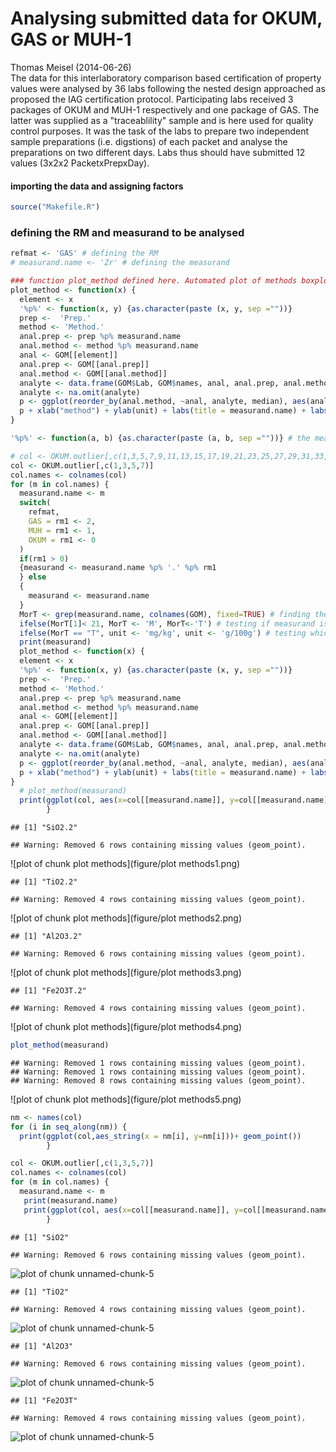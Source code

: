 Analysing submitted data for OKUM, GAS or MUH-1
========================================================
Thomas Meisel (2014-06-26)  
The data for this interlaboratory comparison based certification of property values were analysed by 36 labs following the nested design approached as proposed the IAG certification protocol. Participating labs received 3 packages of OKUM and MUH-1 respectively and one package of GAS. The latter was supplied as a "traceablility" sample and is here used for quality control purposes. It was the task of the labs to prepare two independent sample preparations (i.e. digstions) of each packet and analyse the preparations on two different days. Labs thus should have submitted 12 values (3x2x2 PacketxPrepxDay). 

#### importing the data and assigning factors

```r
source("Makefile.R")
```

### defining the RM and measurand to be analysed

```r
refmat <- 'GAS' # defining the RM
# measurand.name <- 'Zr' # defining the measurand
```





```r
### function plot_method defined here. Automated plot of methods boxplots sorted by increasing method median. Enter with plot_method=('xx') #######
plot_method <- function(x) {
  element <- x
  '%p%' <- function(x, y) {as.character(paste (x, y, sep =""))}
  prep <-  'Prep.'
  method <- 'Method.'
  anal.prep <- prep %p% measurand.name
  anal.method <- method %p% measurand.name
  anal <- GOM[[element]]
  anal.prep <- GOM[[anal.prep]]
  anal.method <- GOM[[anal.method]]
  analyte <- data.frame(GOM$Lab, GOM$names, anal, anal.prep, anal.method )
  analyte <- na.omit(analyte)
  p <- ggplot(reorder_by(anal.method, ~anal, analyte, median), aes(anal.method, anal))+ geom_boxplot(outlier.shape = NA) + geom_jitter(aes(colour=anal.prep), size = 4.5, position = position_jitter(width = .2))
  p + xlab("method") + ylab(unit) + labs(title = measurand.name) + labs(colour = "Prep") + mytheme
}
```

```r
'%p%' <- function(a, b) {as.character(paste (a, b, sep =""))} # the measureands have different endings depending on which RM: OKUM not extention, MUH extention ".1" and GAS has the extention ".2"
```



```r
# col <- OKUM.outlier[,c(1,3,5,7,9,11,13,15,17,19,21,23,25,27,29,31,33,35,37,39,41,43,45,47,49,51,53,55,57,59,61,63,65,67,69,71,73,75,77,79,81,83,85,87,79,91,93,95,97,99,101,103,105,107,109)]
col <- OKUM.outlier[,c(1,3,5,7)]
col.names <- colnames(col)
for (m in col.names) {
  measurand.name <- m
  switch(
    refmat,
    GAS = rm1 <- 2,
    MUH = rm1 <- 1,
    OKUM = rm1 <- 0
  )
  if(rm1 > 0) 
  {measurand <- measurand.name %p% '.' %p% rm1
  } else 
  {
    measurand <- measurand.name
  }
  MorT <- grep(measurand.name, colnames(GOM), fixed=TRUE) # finding the position of the measurand.name in the Columnheaders of dataframe
  ifelse(MorT[1]< 21, MorT <- 'M', MorT<-'T') # testing if measurand is a major or trace element/compound (col:5-20 majors)
  ifelse(MorT == "T", unit <- 'mg/kg', unit <- 'g/100g') # testing which unit is needed  
  print(measurand)
  plot_method <- function(x) {
  element <- x
  '%p%' <- function(x, y) {as.character(paste (x, y, sep =""))}
  prep <-  'Prep.'
  method <- 'Method.'
  anal.prep <- prep %p% measurand.name
  anal.method <- method %p% measurand.name
  anal <- GOM[[element]]
  anal.prep <- GOM[[anal.prep]]
  anal.method <- GOM[[anal.method]]
  analyte <- data.frame(GOM$Lab, GOM$names, anal, anal.prep, anal.method )
  analyte <- na.omit(analyte)
  p <- ggplot(reorder_by(anal.method, ~anal, analyte, median), aes(anal.method, anal))+ geom_boxplot(outlier.shape = NA) + geom_jitter(aes(colour=anal.prep), size = 4.5, position = position_jitter(width = .2))
  p + xlab("method") + ylab(unit) + labs(title = measurand.name) + labs(colour = "Prep") + mytheme
}
  # plot_method(measurand)
  print(ggplot(col, aes(x=col[[measurand.name]], y=col[[measurand.name]])) + geom_point())
        }
```

```
## [1] "SiO2.2"
```

```
## Warning: Removed 6 rows containing missing values (geom_point).
```

![plot of chunk plot methods](figure/plot methods1.png) 

```
## [1] "TiO2.2"
```

```
## Warning: Removed 4 rows containing missing values (geom_point).
```

![plot of chunk plot methods](figure/plot methods2.png) 

```
## [1] "Al2O3.2"
```

```
## Warning: Removed 6 rows containing missing values (geom_point).
```

![plot of chunk plot methods](figure/plot methods3.png) 

```
## [1] "Fe2O3T.2"
```

```
## Warning: Removed 4 rows containing missing values (geom_point).
```

![plot of chunk plot methods](figure/plot methods4.png) 

```r
plot_method(measurand)
```

```
## Warning: Removed 1 rows containing missing values (geom_point).
## Warning: Removed 1 rows containing missing values (geom_point).
## Warning: Removed 8 rows containing missing values (geom_point).
```

![plot of chunk plot methods](figure/plot methods5.png) 


```r
nm <- names(col)
for (i in seq_along(nm)) {
  print(ggplot(col,aes_string(x = nm[i], y=nm[i]))+ geom_point())
        }
```


```r
col <- OKUM.outlier[,c(1,3,5,7)]
col.names <- colnames(col)
for (m in col.names) {
  measurand.name <- m
   print(measurand.name)
   print(ggplot(col, aes(x=col[[measurand.name]], y=col[[measurand.name]])) + geom_point())
        }
```

```
## [1] "SiO2"
```

```
## Warning: Removed 6 rows containing missing values (geom_point).
```

![plot of chunk unnamed-chunk-5](figure/unnamed-chunk-51.png) 

```
## [1] "TiO2"
```

```
## Warning: Removed 4 rows containing missing values (geom_point).
```

![plot of chunk unnamed-chunk-5](figure/unnamed-chunk-52.png) 

```
## [1] "Al2O3"
```

```
## Warning: Removed 6 rows containing missing values (geom_point).
```

![plot of chunk unnamed-chunk-5](figure/unnamed-chunk-53.png) 

```
## [1] "Fe2O3T"
```

```
## Warning: Removed 4 rows containing missing values (geom_point).
```

![plot of chunk unnamed-chunk-5](figure/unnamed-chunk-54.png) 

